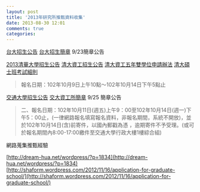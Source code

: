 ```yaml
---
layout: post
title: '2013年研究所推甄資料收集'
date: 2013-08-30 12:01
comments: true
categories: 
---
```

[台大招生公告](http://www.csie.ntu.edu.tw/admiss/news.php?Sn=6952)
[台大招生簡章](http://gra103.aca.ntu.edu.tw/brochure/default.asp)
9/23簡章公告

[2013清華大學招生公告](http://adms.web.nthu.edu.tw/files/14-1072-60998,r323-1.php)
[清大資工招生公告](http://web.cs.nthu.edu.tw/files/14-1015-61201,r671-1.php)
[清大資工五年雙學位申請辦法](http://web.cs.nthu.edu.tw/files/14-1015-5074,r520-1.php)
[清大碩士班考試細則](http://dgaa.web.nthu.edu.tw/ezfiles/74/1074/img/326/25.pdf)
> 報名日期：102年10月9日上午10點～102年10月14日下午5點止


<!--more-->

[交通大學招生公告](http://ppt.cc/umdv)
[交大資工所簡章](https://dl.dropboxusercontent.com/u/16975922/102-ALL%E7%A2%A9%E5%8D%9A%E7%B6%B2%E8%B7%AF%E7%89%88.pdf)
9/25 簡章公告
> 二、報名日期：102年10月11日(週五)上午9：00至102年10月14日(週一)下午5：00止，(一律網路報名填寫報名資料，非報名期間，系統不開放)，並於102年10月14日(含)前寄件，以國內郵戳為憑 ，逾期寄件不予受理。(或可於報名期間內8:00-17:00繳件至交通大學行政大樓1樓綜合組)

網路蒐集推甄經驗

[http://dream-hua.net/wordpress/?p=1834](http://dream-hua.net/wordpress/?p=1834)
[http://shaform.wordpress.com/2012/11/16/application-for-graduate-school/](http://shaform.wordpress.com/2012/11/16/application-for-graduate-school/)